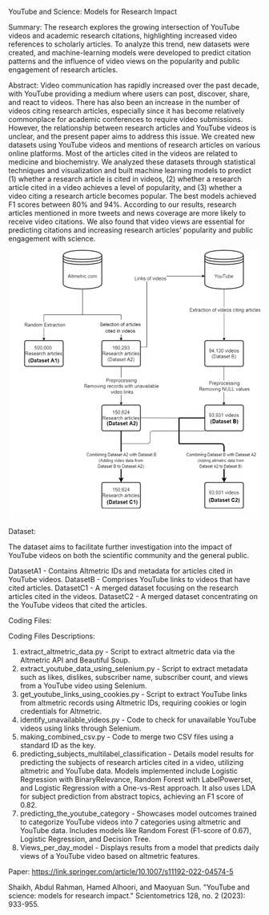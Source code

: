 YouTube and Science: Models for Research Impact

Summary: The research explores the growing intersection of YouTube videos and academic research citations, highlighting increased video references to scholarly articles. To analyze this trend, new datasets were created, and machine-learning models were developed to predict citation patterns and the influence of video views on the popularity and public engagement of research articles.

Abstract: Video communication has rapidly increased over the past decade, with YouTube providing a medium where users can post, discover, share, and react to videos. There has also been an increase in the number of videos citing research articles, especially since it has become relatively commonplace for academic conferences to require video submissions. However, the relationship between research articles and YouTube videos is unclear, and the present paper aims to address this issue. We created new datasets using YouTube videos and mentions of research articles on various online platforms. Most of the articles cited in the videos are related to medicine and biochemistry. We analyzed these datasets through statistical techniques and visualization and built machine learning models to predict (1) whether a research article is cited in videos, (2) whether a research article cited in a video achieves a level of popularity, and (3) whether a video citing a research article becomes popular. The best models achieved F1 scores between 80% and 94%. According to our results, research articles mentioned in more tweets and news coverage are more likely to receive video citations. We also found that video views are essential for predicting citations and increasing research articles’ popularity and public engagement with science.

![Data process](https://github.com/sabdulrahman/YouTube/blob/main/data.png)

Dataset:

The dataset aims to facilitate further investigation into the impact of YouTube videos on both the scientific community and the general public.

  DatasetA1 - Contains Altmetric IDs and metadata for articles cited in YouTube videos.
  DatasetB - Comprises YouTube links to videos that have cited articles.
  DatasetC1 - A merged dataset focusing on the research articles cited in the videos.
  DatasetC2 - A merged dataset concentrating on the YouTube videos that cited the articles.

Coding Files: 

Coding Files Descriptions:

1. extract_altmetric_data.py - Script to extract altmetric data via the Altmetric API and Beautiful Soup.
2. extract_youtube_data_using_selenium.py - Script to extract metadata such as likes, dislikes, subscriber name, subscriber count, and views from a YouTube video using Selenium.
3. get_youtube_links_using_cookies.py - Script to extract YouTube links from altmetric records using Altmetric IDs, requiring cookies or login credentials for Altmetric.
4. identify_unavailable_videos.py - Code to check for unavailable YouTube videos using links through Selenium.
5. making_combined_csv.py - Code to merge two CSV files using a standard ID as the key.
6. predicting_subjects_multilabel_classification - Details model results for predicting the subjects of research articles cited in a video, utilizing altmetric and YouTube data. Models implemented include Logistic Regression with BinaryRelevance, Random Forest with LabelPowerset, and Logistic Regression with a One-vs-Rest approach. It also uses LDA for subject prediction from abstract topics, achieving an F1 score of 0.82.
7. predicting_the_youtube_category - Showcases model outcomes trained to categorize YouTube videos into 7 categories using altmetric and YouTube data. Includes models like Random Forest (F1-score of 0.67), Logistic Regression, and Decision Tree.
8. Views_per_day_model - Displays results from a model that predicts daily views of a YouTube video based on altmetric features.

Paper: https://link.springer.com/article/10.1007/s11192-022-04574-5

Shaikh, Abdul Rahman, Hamed Alhoori, and Maoyuan Sun. "YouTube and science: models for research impact." Scientometrics 128, no. 2 (2023): 933-955.
